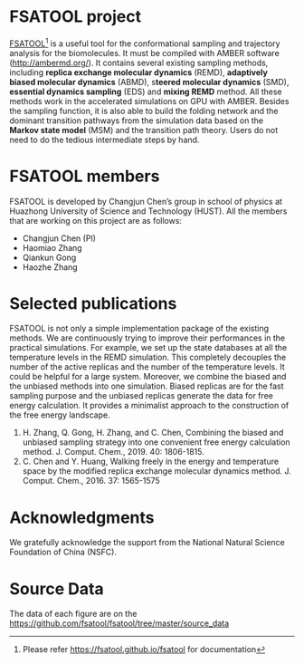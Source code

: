 # FSATOOL project

[FSATOOL](https://fsatool.github.io/fsatool)[^1] is a useful tool for the conformational sampling and trajectory analysis for the biomolecules. It must be compiled with AMBER software (<http://ambermd.org/>). It contains several existing sampling methods, including **replica exchange molecular dynamics** (REMD), **adaptively biased molecular dynamics** (ABMD), s**teered molecular dynamics** (SMD), **essential dynamics sampling** (EDS) and **mixing REMD** method. All these methods work in the accelerated simulations on GPU with AMBER.
Besides the sampling function, it is also able to build the folding network and the dominant transition pathways from the simulation data based on the **Markov state model** (MSM) and the transition path theory. Users do not need to do the tedious intermediate steps by hand.

# FSATOOL members

FSATOOL is developed by Changjun Chen’s group in school of physics at Huazhong University of Science and Technology (HUST). All the members that are working on this project are as follows:

- Changjun Chen (PI)
- Haomiao Zhang
- Qiankun Gong
- Haozhe Zhang

# Selected publications

FSATOOL is not only a simple implementation package of the existing methods. We are continuously trying to improve their performances in the practical simulations. For example, we set up the state databases at all the temperature levels in the REMD simulation. This completely decouples the number of the active replicas and the number of the temperature levels. It could be helpful for a large system.
Moreover, we combine the biased and the unbiased methods into one simulation. Biased replicas are for the fast sampling purpose and the unbiased replicas generate the data for free energy calculation. It provides a minimalist approach to the construction of the free energy landscape.

1. H. Zhang, Q. Gong, H. Zhang, and C. Chen, Combining the biased and unbiased sampling strategy into one convenient free energy calculation method. J. Comput. Chem., 2019. 40: 1806-1815.
2. C. Chen and Y. Huang, Walking freely in the energy and temperature space by the modified replica exchange molecular dynamics method. J. Comput. Chem., 2016. 37: 1565-1575

# Acknowledgments 

We gratefully acknowledge the support from the National Natural Science Foundation of China (NSFC). 

# Source Data 

The data of each figure are on the <https://github.com/fsatool/fsatool/tree/master/source_data>

[^1]: Please refer <https://fsatool.github.io/fsatool> for documentation
